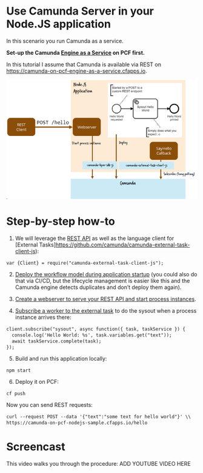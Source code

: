 # Use Camunda Server in your Node.JS application

In this scenario you run Camunda as a service.

**Set-up the Camunda [Engine as a Service](../engine-as-a-service/) on PCF first.**

 In this tutorial I assume that Camunda is available via REST on https://camunda-on-pcf-engine-as-a-service.cfapps.io.

![](../docs/node-js-architecture.png)

# Step-by-step how-to

1. We will leverage the [REST API](https://docs.camunda.org/manual/latest/reference/rest/) as well as the language client for [External Tasks]https://github.com/camunda/camunda-external-task-client-js):

```
var {Client} = require("camunda-external-task-client-js");  
```

2. [Deploy the workflow model during application startup](https://github.com/berndruecker/camunda-on-pcf/blob/master/nodejs-sample/index.js#L34) (you could also do that via CI/CD, but the lifecycle management is easier like this and the Camunda engine detects duplicates and don’t deploy them again).

3. [Create a webserver to serve your REST API and start process instances](https://github.com/berndruecker/camunda-on-pcf/blob/master/nodejs-sample/index.js#L66).

4. [Subscribe a worker to the external task](https://github.com/berndruecker/camunda-on-pcf/blob/master/nodejs-sample/index.js#L27) to do the sysout when a process instance arrives there:

```
client.subscribe("sysout", async function({ task, taskService }) {  
  console.log('Hello World: %s', task.variables.get("text"));  
  await taskService.complete(task);  
});
```

5. Build and run this application locally:

```
npm start
```

6. Deploy it on PCF:

```
cf push
```

Now you can send REST requests:

```
curl --request POST --data '{"text":"some text for hello world"}' \\  
https://camunda-on-pcf-nodejs-sample.cfapps.io/hello
```

# Screencast

This video walks you through the procedure:
ADD YOUTUBE VIDEO HERE